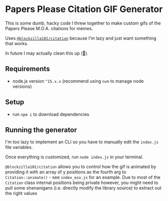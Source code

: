 # Papers Please Citation GIF Generator

This is some dumb, hacky code I threw together to make custom gifs of the Papers Please M.O.A. citations for memes.

Uses [`@blockzilla101/citation`](https://www.npmjs.com/package/@blockzilla101/citation) because I'm lazy and just want something that works.

In future I may actually clean this up (🧢).


## Requirements

- node.js version `^15.x.x` (recommend using `nvm` to manage node versions)


## Setup

- run `npm i` to download dependencies


## Running the generator

I'm too lazy to implement an CLI so you have to manually edit the `index.js` file variables.

Once everything is customized, run `node index.js` in your terminal.

`@blockzilla101/citation` allows you to control how the gif is animated by providing it with an array of y positions as the fourth arg to `Citation::animate()` - see `index_eso.js` for an example. Due to most of the `Citation` class internal positions being private however, you might need to pull some shenanigans (i.e. directly modify the library source) to extract out the right values